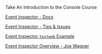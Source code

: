Take An Introduction to the Console Course

[Event Inspector - Docs](http://docs.puppetlabs.com/pe/latest/console_event-inspector.html "")

[Event Inspector - Tips &amp; Issues](http://docs.puppetlabs.com/pe/latest/console_event-inspector.html#tips--issues "")

[Event Inspector `testweb` Example](http://docs.puppetlabs.com/pe/latest/console_event-inspector.html#analyzing-changes-and-failures "")

[Event Inspector Overview - Joe Wagner](http://www.youtube.com/watch?v=ewuHStACRLI "")